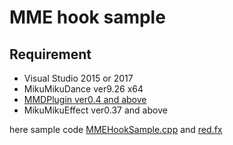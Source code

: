 # MME hook sample

## Requirement
* Visual Studio 2015 or 2017
* MikuMikuDance ver9.26 x64
* [MMDPlugin ver0.4 and above](https://bowlroll.net/file/135503)
* MikuMikuEffect ver0.37 and above

here sample code [MMEHookSample.cpp](https://github.com/oigami/MMEHookSample/blob/master/MMEHookSample/MMEHookSample.cpp) and 
[red.fx](https://github.com/oigami/MMEHookSample/blob/master/MMEHookSample/sample/red.fx)
